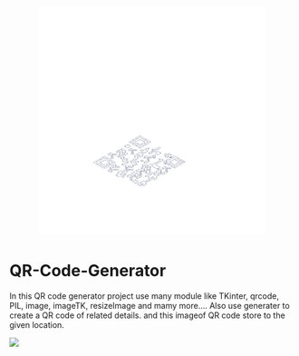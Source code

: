 <h1 align="center"> <center><img src="https://github.com/RiyaShah08/QR-Code-Generator/blob/main/Logo.gif"  width="400"></h1>

# QR-Code-Generator
In this QR code generator project use many module like TKinter, qrcode, PIL, image, imageTK, resizeImage and mamy more....
Also use generater to create a QR code of related details. and  this imageof QR code store to the given location. 

<img src="https://github.com/RiyaShah08/QR-Code-Generator/blob/main/Output.PNG">
